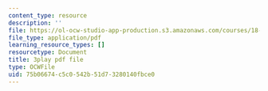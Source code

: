 ```yaml
---
content_type: resource
description: ''
file: https://ol-ocw-studio-app-production.s3.amazonaws.com/courses/18-06sc-linear-algebra-fall-2011/75b06674c5c0542b51d73280140fbce0_OsHY7ycgbaE.pdf
file_type: application/pdf
learning_resource_types: []
resourcetype: Document
title: 3play pdf file
type: OCWFile
uid: 75b06674-c5c0-542b-51d7-3280140fbce0
---
```

